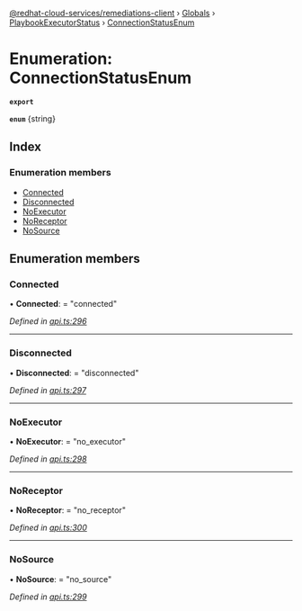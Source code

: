 [@redhat-cloud-services/remediations-client](../README.md) › [Globals](../globals.md) › [PlaybookExecutorStatus](../modules/playbookexecutorstatus.md) › [ConnectionStatusEnum](playbookexecutorstatus.connectionstatusenum.md)

# Enumeration: ConnectionStatusEnum

**`export`** 

**`enum`** {string}

## Index

### Enumeration members

* [Connected](playbookexecutorstatus.connectionstatusenum.md#connected)
* [Disconnected](playbookexecutorstatus.connectionstatusenum.md#disconnected)
* [NoExecutor](playbookexecutorstatus.connectionstatusenum.md#noexecutor)
* [NoReceptor](playbookexecutorstatus.connectionstatusenum.md#noreceptor)
* [NoSource](playbookexecutorstatus.connectionstatusenum.md#nosource)

## Enumeration members

###  Connected

• **Connected**: = "connected"

*Defined in [api.ts:296](https://github.com/RedHatInsights/javascript-clients/blob/master/packages/remediations/api.ts#L296)*

___

###  Disconnected

• **Disconnected**: = "disconnected"

*Defined in [api.ts:297](https://github.com/RedHatInsights/javascript-clients/blob/master/packages/remediations/api.ts#L297)*

___

###  NoExecutor

• **NoExecutor**: = "no_executor"

*Defined in [api.ts:298](https://github.com/RedHatInsights/javascript-clients/blob/master/packages/remediations/api.ts#L298)*

___

###  NoReceptor

• **NoReceptor**: = "no_receptor"

*Defined in [api.ts:300](https://github.com/RedHatInsights/javascript-clients/blob/master/packages/remediations/api.ts#L300)*

___

###  NoSource

• **NoSource**: = "no_source"

*Defined in [api.ts:299](https://github.com/RedHatInsights/javascript-clients/blob/master/packages/remediations/api.ts#L299)*
